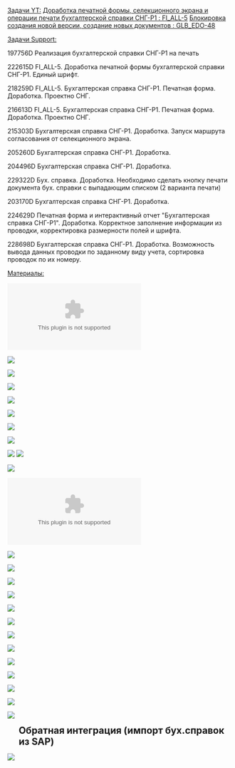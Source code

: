 <u>Задачи YT:</u>
[Доработка печатной формы, селекционного экрана и операции печати бухгалтерской справки СНГ-Р1 : FI_ALL-5](https://yt.surgutneftegas.ru:4443/issue/FI_ALL-5)
[Блокировка создания новой версии, создание новых документов : GLB_EDO-48](https://yt.surgutneftegas.ru:4443/issue/GLB_EDO-48)

<u>Задачи Support:</u>
<p>197756D Реализация бухгалтерской справки СНГ-Р1 на печать</p>
<p>222615D FI_ALL-5. Доработка печатной формы бухгалтерской справки СНГ-Р1. Единый шрифт.</p>
<p>218259D FI_ALL-5. Бухгалтерская справка СНГ-Р1. Печатная форма. Доработка. Проектно СНГ.</p>
<p>216613D FI_ALL-5. Бухгалтерская справка СНГ-Р1. Печатная форма. Доработка. Проектно СНГ.</p>
<p>215303D Бухгалтерская справка СНГ-Р1. Доработка. Запуск маршрута согласования от селекционного экрана.</p>
<p>205260D Бухгалтерская справка СНГ-Р1. Доработка.</p>
<p>204496D Бухгалтерская справка СНГ-Р1. Доработка.</p>
<p>229322D Бух. справка. Доработка. Необходимо сделать кнопку печати документа бух. справки с выпадающим списком (2 варианта печати)</p>
<p>203170D Бухгалтерская справка СНГ-Р1. Доработка.</p>
<p>224629D Печатная форма и интерактивный отчет "Бухгалтерская справка СНГ-Р1". Доработка. Корректное заполнение информации из проводки, корректировка размерности полей и шрифта.</p>
<p>228698D Бухгалтерская справка СНГ-Р1. Доработка. Возможность вывода данных проводки по заданному виду учета, сортировка проводок по их номеру.</p>

<u>Материалы:</u>

![](Протокол%20настроек%20Бухгалтерская%20справка%20СНГ-Р1.v2%20(3).docx)

![](Telegram_I8F8GETBKn.png)

![](1%201.png)

![](2%201.png)

![](3%201.png)

![](4.png)

![](5.png)



![](msedge_m3wmNPAT4g.png)

![](msedge_nAXJRfduQH.png)
![](Pasted%20image%2020250714104736.png)

![](Pasted%20image%2020250716135233.png)

![](СНГ-Р1.docx)

![](Pasted%20image%2020250718111846.png)

![](Pasted%20image%2020250721151719.png)

![](Pasted%20image%2020250725160055.png)

![](Pasted%20image%2020250725161032.png)

![](Pasted%20image%2020250725165647.png)

![](Pasted%20image%2020250725165708.png)

![](Pasted%20image%2020250728101918.png)

![](Pasted%20image%2020250728102331.png)

![](Pasted%20image%2020250728102524.png)

![](Pasted%20image%2020250728154906.png)

![](Pasted%20image%2020250917093609.png)

![](Pasted%20image%2020250918141029.png)

![](Pasted%20image%2020251010103433.png)

<div style="margin-left: 5%; font-size: 150%;"><b>Обратная интеграция (импорт бух.справок из SAP)</b></div>

![](Pasted%20image%2020251020180822.png)






